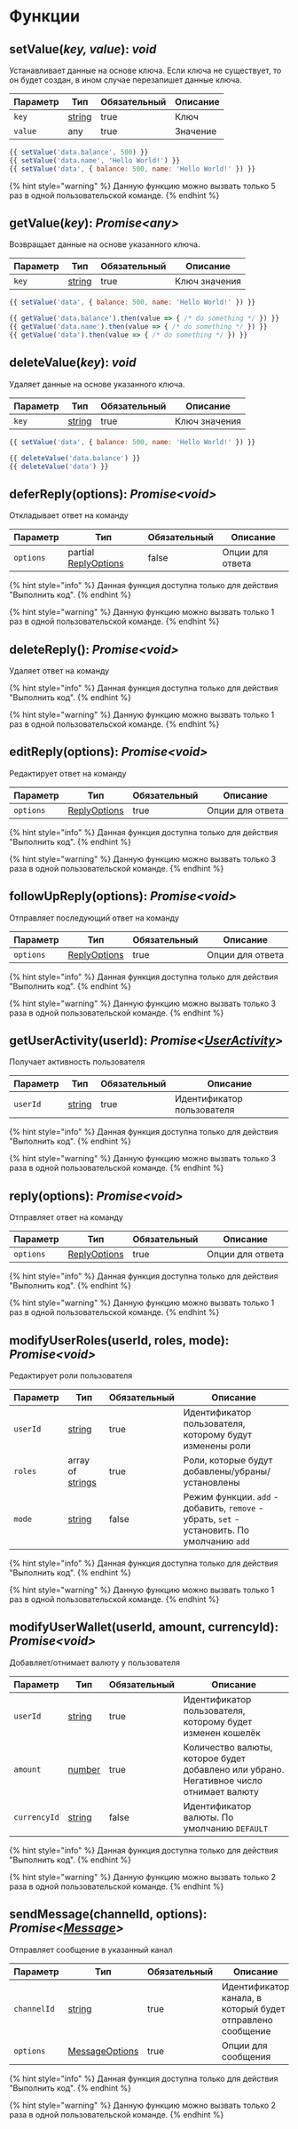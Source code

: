 # Функции

## setValue(_key, value_): _void_

Устанавливает данные на основе ключа. Если ключа не существует, то он будет создан, в ином случае перезапишет данные ключа.

<table><thead><tr><th>Параметр</th><th>Тип</th><th data-type="checkbox">Обязательный</th><th>Описание</th></tr></thead><tbody><tr><td><code>key</code></td><td><a href="https://developer.mozilla.org/ru/docs/Web/JavaScript/Reference/Global_Objects/String">string</a></td><td>true</td><td>Ключ</td></tr><tr><td><code>value</code></td><td>any</td><td>true</td><td>Значение</td></tr></tbody></table>

```javascript
{{ setValue('data.balance', 500) }}
{{ setValue('data.name', 'Hello World!') }}
{{ setValue('data', { balance: 500, name: 'Hello World!' }) }}
```

{% hint style="warning" %}
Данную функцию можно вызвать только 5 раз в одной пользовательской команде.
{% endhint %}

## getValue(_key_): _Promise\<any>_

Возвращает данные на основе указанного ключа.

<table><thead><tr><th>Параметр</th><th>Тип</th><th data-type="checkbox">Обязательный</th><th>Описание</th></tr></thead><tbody><tr><td><code>key</code></td><td><a href="https://developer.mozilla.org/ru/docs/Web/JavaScript/Reference/Global_Objects/String">string</a></td><td>true</td><td>Ключ значения</td></tr></tbody></table>

```javascript
{{ setValue('data', { balance: 500, name: 'Hello World!' }) }}

{{ getValue('data.balance').then(value => { /* do something */ }) }}
{{ getValue('data.name').then(value => { /* do something */ }) }}
{{ getValue('data').then(value => { /* do something */ }) }}
```

## deleteValue(_key_): _void_

Удаляет данные на основе указанного ключа.

<table><thead><tr><th>Параметр</th><th>Тип</th><th data-type="checkbox">Обязательный</th><th>Описание</th></tr></thead><tbody><tr><td><code>key</code></td><td><a href="https://developer.mozilla.org/ru/docs/Web/JavaScript/Reference/Global_Objects/String">string</a></td><td>true</td><td>Ключ значения</td></tr></tbody></table>

```javascript
{{ setValue('data', { balance: 500, name: 'Hello World!' }) }}

{{ deleteValue('data.balance') }}
{{ deleteValue('data') }}
```

## deferReply(options): _Promise\<void>_

Откладывает ответ на команду

<table><thead><tr><th>Параметр</th><th>Тип</th><th data-type="checkbox">Обязательный</th><th>Описание</th></tr></thead><tbody><tr><td><code>options</code></td><td>partial <a href="https://discord.com/developers/docs/resources/channel#create-message-jsonform-params">ReplyOptions</a></td><td>false</td><td>Опции для ответа</td></tr></tbody></table>

{% hint style="info" %}
Данная функция доступна только для действия "Выполнить код".
{% endhint %}

{% hint style="warning" %}
Данную функцию можно вызвать только 1 раз в одной пользовательской команде.
{% endhint %}

## deleteReply(): _Promise\<void>_

Удаляет ответ на команду

{% hint style="info" %}
Данная функция доступна только для действия "Выполнить код".
{% endhint %}

{% hint style="warning" %}
Данную функцию можно вызвать только 1 раз в одной пользовательской команде.
{% endhint %}

## editReply(options): _Promise\<void>_

Редактирует ответ на команду

<table><thead><tr><th>Параметр</th><th>Тип</th><th data-type="checkbox">Обязательный</th><th>Описание</th></tr></thead><tbody><tr><td><code>options</code></td><td><a href="https://discord.com/developers/docs/resources/channel#create-message-jsonform-params">ReplyOptions</a></td><td>true</td><td>Опции для ответа</td></tr></tbody></table>

{% hint style="info" %}
Данная функция доступна только для действия "Выполнить код".
{% endhint %}

{% hint style="warning" %}
Данную функцию можно вызвать только 3 раза в одной пользовательской команде.
{% endhint %}

## followUpReply(options): _Promise\<void>_

Отправляет последующий ответ на команду

<table><thead><tr><th>Параметр</th><th>Тип</th><th data-type="checkbox">Обязательный</th><th>Описание</th></tr></thead><tbody><tr><td><code>options</code></td><td><a href="https://discord.com/developers/docs/resources/channel#create-message-jsonform-params">ReplyOptions</a></td><td>true</td><td>Опции для ответа</td></tr></tbody></table>

{% hint style="info" %}
Данная функция доступна только для действия "Выполнить код".
{% endhint %}

{% hint style="warning" %}
Данную функцию можно вызвать только 3 раза в одной пользовательской команде.
{% endhint %}

## getUserActivity(userId): _Promise<_[_UserActivity_](data-types.md#useractivity)_>_

Получает активность пользователя

<table><thead><tr><th>Параметр</th><th>Тип</th><th data-type="checkbox">Обязательный</th><th>Описание</th></tr></thead><tbody><tr><td><code>userId</code></td><td><a href="https://developer.mozilla.org/ru/docs/Web/JavaScript/Reference/Global_Objects/String">string</a></td><td>true</td><td>Идентификатор пользователя</td></tr></tbody></table>

{% hint style="info" %}
Данная функция доступна только для действия "Выполнить код".
{% endhint %}

{% hint style="warning" %}
Данную функцию можно вызвать только 3 раза в одной пользовательской команде.
{% endhint %}

## reply(options): _Promise\<void>_

Отправляет ответ на команду

<table><thead><tr><th>Параметр</th><th>Тип</th><th data-type="checkbox">Обязательный</th><th>Описание</th></tr></thead><tbody><tr><td><code>options</code></td><td><a href="https://discord.com/developers/docs/resources/channel#create-message-jsonform-params">ReplyOptions</a></td><td>true</td><td>Опции для ответа</td></tr></tbody></table>

{% hint style="info" %}
Данная функция доступна только для действия "Выполнить код".
{% endhint %}

{% hint style="warning" %}
Данную функцию можно вызвать только 1 раз в одной пользовательской команде.
{% endhint %}

## modifyUserRoles(userId, roles, mode): _Promise\<void>_

Редактирует роли пользователя

<table><thead><tr><th>Параметр</th><th>Тип</th><th data-type="checkbox">Обязательный</th><th>Описание</th></tr></thead><tbody><tr><td><code>userId</code></td><td><a href="https://developer.mozilla.org/ru/docs/Web/JavaScript/Reference/Global_Objects/String">string</a></td><td>true</td><td>Идентификатор пользователя, которому будут изменены роли</td></tr><tr><td><code>roles</code></td><td>array of <a href="https://developer.mozilla.org/ru/docs/Web/JavaScript/Reference/Global_Objects/String">strings</a></td><td>true</td><td>Роли, которые будут добавлены/убраны/установлены</td></tr><tr><td><code>mode</code></td><td><a href="https://developer.mozilla.org/ru/docs/Web/JavaScript/Reference/Global_Objects/String">string</a></td><td>false</td><td>Режим функции. <code>add</code> - добавить, <code>remove</code> - убрать, <code>set</code> - установить. По умолчанию <code>add</code></td></tr></tbody></table>

{% hint style="info" %}
Данная функция доступна только для действия "Выполнить код".
{% endhint %}

{% hint style="warning" %}
Данную функцию можно вызвать только 1 раз в одной пользовательской команде.
{% endhint %}

## modifyUserWallet(userId, amount, currencyId): _Promise\<void>_

Добавляет/отнимает валюту у пользователя

<table><thead><tr><th>Параметр</th><th>Тип</th><th data-type="checkbox">Обязательный</th><th>Описание</th></tr></thead><tbody><tr><td><code>userId</code></td><td><a href="https://developer.mozilla.org/ru/docs/Web/JavaScript/Reference/Global_Objects/String">string</a></td><td>true</td><td>Идентификатор пользователя, которому будет изменен кошелёк</td></tr><tr><td><code>amount</code></td><td><a href="https://developer.mozilla.org/ru/docs/Web/JavaScript/Reference/Global_Objects/Number">number</a></td><td>true</td><td>Количество валюты, которое будет добавлено или убрано. Негативное число отнимает валюту</td></tr><tr><td><code>currencyId</code></td><td><a href="https://developer.mozilla.org/ru/docs/Web/JavaScript/Reference/Global_Objects/String">string</a></td><td>false</td><td>Идентификатор валюты. По умолчанию <code>DEFAULT</code></td></tr></tbody></table>

{% hint style="info" %}
Данная функция доступна только для действия "Выполнить код".
{% endhint %}

{% hint style="warning" %}
Данную функцию можно вызвать только 2 раза в одной пользовательской команде.
{% endhint %}

## sendMessage(channelId, options): _Promise<_[_Message_](data-types.md#message)_>_

Отправляет сообщение в указанный канал

<table><thead><tr><th>Параметр</th><th>Тип</th><th data-type="checkbox">Обязательный</th><th>Описание</th></tr></thead><tbody><tr><td><code>channelId</code></td><td><a href="https://developer.mozilla.org/ru/docs/Web/JavaScript/Reference/Global_Objects/String">string</a></td><td>true</td><td>Идентификатор канала, в который будет отправлено сообщение</td></tr><tr><td><code>options</code></td><td><a href="https://discord.com/developers/docs/resources/channel#create-message-jsonform-params">MessageOptions</a></td><td>true</td><td>Опции для сообщения</td></tr></tbody></table>

{% hint style="info" %}
Данная функция доступна только для действия "Выполнить код".
{% endhint %}

{% hint style="warning" %}
Данную функцию можно вызвать только 2 раза в одной пользовательской команде.
{% endhint %}
